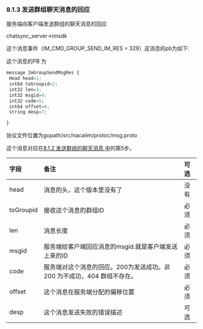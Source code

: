 ### 8.1.3  发送群组聊天消息的回应

服务端向客户端发送群组的聊天消息的回应

chatsync\_server-&gt;imsdk

这个消息事件（IM\_CMD\_GROUP\_SEND\_IM\_RES = 329）这消息的pb为如下:

这个消息的PB 为

```js
message ImGroupSendMsgRes {
 Head head=1;
 int64 toGroupid=2;
 int32 len=3;
 int32 msgid=4;
 int32 code=5;
 int64 offset=6;
 string desp=7;

}
```

协议文件位置为gopath/src/nacaiim/protoc/msg.proto

这个消息对应在[8.1.2 发送群组的聊天消息 中](/812-fa-song-qun-zu-de-liao-tian-xiao-xi.md)的第5步。

| 字段 | 备注 | 可选 |
| :--- | :--- | :--- |
| head | 消息的头，这个版本里没有了 | 没有 |
| toGroupid | 接收这个消息的群组ID | 必须 |
| len | 消息长度 | 必须 |
| msgid | 服务端给客户端回应消息的msgid.就是客户端发送上来的ID | 必须 |
| code | 服务端对这个消息的回应。200为发送成功。非200 为不成功，404 群组不存在。 | 必须 |
| offset | 这个消息在服务端分配的偏移位置 | 必须 |
| desp | 这个消息发送失败的错误描述 | 可选 |



